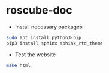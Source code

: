 # roscube-doc

* Install necessary packages

```bash
sudo apt install python3-pip
pip3 install sphinx sphinx_rtd_theme
```

* Test the website

```bash
make html
```

